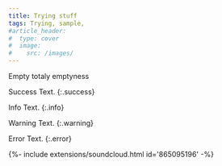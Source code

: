 ```yaml
---
title: Trying stuff
tags: Trying, sample, 
#article_header:
#  type: cover
#  image:
#    src: /images/
---
```


Empty totaly emptyness


Success Text.
{:.success}

Info Text.
{:.info}

Warning Text.
{:.warning}

Error Text.
{:.error}

{%- include extensions/soundcloud.html id='865095196' -%}
